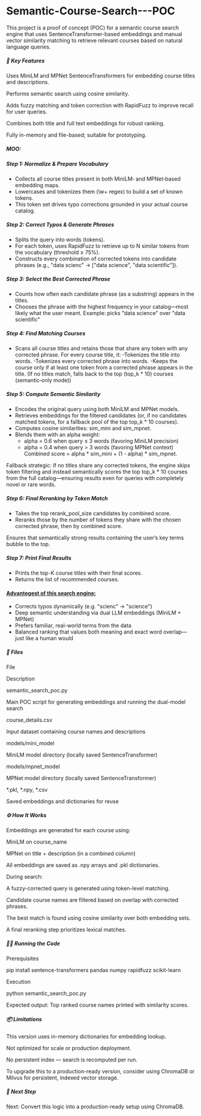 # Semantic-Course-Search---POC
This project is a proof of concept (POC) for a semantic course search engine that uses SentenceTransformer-based embeddings and manual vector similarity matching to retrieve relevant courses based on natural language queries.
##### 🧠 Key Features

Uses MiniLM and MPNet SentenceTransformers for embedding course titles and descriptions.

Performs semantic search using cosine similarity.

Adds fuzzy matching and token correction with RapidFuzz to improve recall for user queries.

Combines both title and full text embeddings for robust ranking.

Fully in-memory and file-based; suitable for prototyping.

##### MOO:
##### Step 1: Normalize & Prepare Vocabulary
* Collects all course titles present in both MiniLM‐ and MPNet‐based embedding maps.
* Lowercases and tokenizes them (\w+ regex) to build a set of known tokens.
* This token set drives typo corrections grounded in your actual course catalog.

##### Step 2: Correct Typos & Generate Phrases
* Splits the query into words (tokens).
* For each token, uses RapidFuzz to retrieve up to N similar tokens from the vocabulary (threshold ≥ 75%).
* Constructs every combination of corrected tokens into candidate phrases (e.g., "data scienc" → ["data science", "data scientific"]).

##### Step 3: Select the Best Corrected Phrase
* Counts how often each candidate phrase (as a substring) appears in the titles.
* Chooses the phrase with the highest frequency in your catalog—most likely what the user meant.
Example: picks "data science" over "data scientific"

##### Step 4: Find Matching Courses
* Scans all course titles and retains those that share any token with any corrected phrase.
      For every course title, it:
          -Tokenizes the title into words.
          -Tokenizes every corrected phrase into words.
          -Keeps the course only if at least one token from a corrected phrase appears in the title.
(If no titles match, falls back to the top (top_k * 10) courses (semantic‐only mode))

##### Step 5: Compute Semantic Similarity

* Encodes the original query using both MiniLM and MPNet models.
* Retrieves embeddings for the filtered candidates (or, if no candidates matched tokens, for a fallback pool of the top top_k * 10 courses).
* Computes cosine similarities: sim_mini and sim_mpnet.
* Blends them with an alpha weight:
    * alpha = 0.6 when query ≤ 3 words (favoring MiniLM precision)
    * alpha = 0.4 when query > 3 words (favoring MPNet context)
      Combined score = alpha * sim_mini + (1 - alpha) * sim_mpnet.

Fallback strategic:
If no titles share any corrected tokens, the engine skips token filtering and instead semantically scores the top top_k * 10 courses from the full catalog—ensuring results even for queries with completely novel or rare words.

##### Step 6: Final Reranking by Token Match
* Takes the top rerank_pool_size candidates by combined score.
* Reranks those by the number of tokens they share with the chosen corrected phrase, then by combined score.

Ensures that semantically strong results containing the user’s key terms bubble to the top.

##### Step 7: Print Final Results
* Prints the top-K course titles with their final scores.
* Returns the list of recommended courses.

#### <u>Advantegest of this search engine:</u>
* Corrects typos dynamically (e.g. "scienc" → "science")
* Deep semantic understanding via dual LLM embeddings (MiniLM + MPNet)
* Prefers familiar, real-world terms from the data
* Balanced ranking that values both meaning and exact word overlap—just like a human would



##### 📁 Files

File

Description

semantic_search_poc.py

Main POC script for generating embeddings and running the dual-model search

course_details.csv

Input dataset containing course names and descriptions

models/mini_model

MiniLM model directory (locally saved SentenceTransformer)

models/mpnet_model

MPNet model directory (locally saved SentenceTransformer)

*.pkl, *.npy, *.csv

Saved embeddings and dictionaries for reuse

##### ⚙️ How It Works

Embeddings are generated for each course using:

MiniLM on course_name

MPNet on title + description (in a combined column)

All embeddings are saved as .npy arrays and .pkl dictionaries.

During search:

A fuzzy-corrected query is generated using token-level matching.

Candidate course names are filtered based on overlap with corrected phrases.

The best match is found using cosine similarity over both embedding sets.

A final reranking step prioritizes lexical matches.

##### 🏃‍♀️ Running the Code

Prerequisites

pip install sentence-transformers pandas numpy rapidfuzz scikit-learn

Execution

python semantic_search_poc.py

Expected output: Top ranked course names printed with similarity scores.

##### 📦 Limitations

This version uses in-memory dictionaries for embedding lookup.

Not optimized for scale or production deployment.

No persistent index — search is recomputed per run.

To upgrade this to a production-ready version, consider using ChromaDB or Milvus for persistent, indexed vector storage.

##### 🧱 Next Step

Next: Convert this logic into a production-ready setup using ChromaDB.
